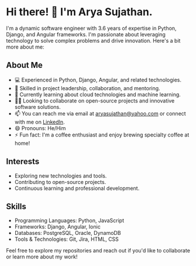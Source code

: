 # Hi there! 👋 I'm Arya Sujathan.

I'm a dynamic software engineer with 3.6 years of expertise in Python, Django, and Angular frameworks. I'm passionate about leveraging technology to solve complex problems and drive innovation. Here's a bit more about me:

## About Me

- 💻 Experienced in Python, Django, Angular, and related technologies.
- 🚀 Skilled in project leadership, collaboration, and mentoring.
- 🌱 Currently learning about cloud technologies and machine learning.
- 👯‍♂️ Looking to collaborate on open-source projects and innovative software solutions.
- 📫 You can reach me via email at [aryasujathan@yahoo.com](mailto:aryasujathan@yahoo.com) or connect with me on [LinkedIn](https://www.linkedin.com/in/arya-e-s-88905817b).
- 😄 Pronouns: He/Him
- ⚡ Fun fact: I'm a coffee enthusiast and enjoy brewing specialty coffee at home!

## Interests

- Exploring new technologies and tools.
- Contributing to open-source projects.
- Continuous learning and professional development.

## Skills

- Programming Languages: Python, JavaScript
- Frameworks: Django, Angular, Ionic
- Databases: PostgreSQL, Oracle, DynamoDB
- Tools & Technologies: Git, Jira, HTML, CSS

Feel free to explore my repositories and reach out if you'd like to collaborate or learn more about my work!

